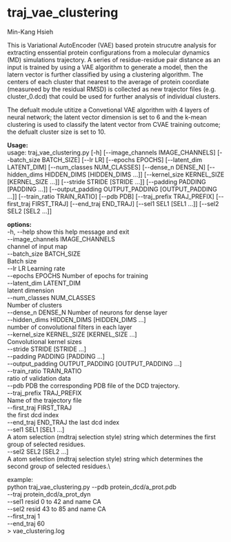 # traj_vae_clustering
Min-Kang Hsieh

This is Variational AutoEncoder (VAE) based protein strucutre analysis for extracting enssential protein configurations from a molecular dynamics (MD) simulations trajectory.
A series of residue-residue pair distance as an input is trained by using a VAE algorithm to generate a model, then the latern vector is further classified by using a clustering algorithm.
The centers of each cluster that nearest to the average of protein coordiate (measureed by the residual RMSD) is collected as new trajector files (e.g. cluster_0.dcd) that could be used for further analysis of individual clusters. 

The defualt module utitize a Convetional VAE algorithm with 4 layers of neural network; the latent vector dimension is set to 6 and the k-mean clustering is used to classify the latent vector from CVAE training outcome; the defualt cluster size is set to 10.  

**Usage:**\
usage: traj_vae_clustering.py [-h] [--image_channels IMAGE_CHANNELS] [--batch_size BATCH_SIZE] [--lr LR] [--epochs EPOCHS] [--latent_dim LATENT_DIM] [--num_classes NUM_CLASSES] [--dense_n DENSE_N]
                              [--hidden_dims HIDDEN_DIMS [HIDDEN_DIMS ...]] [--kernel_size KERNEL_SIZE [KERNEL_SIZE ...]] [--stride STRIDE [STRIDE ...]] [--padding PADDING [PADDING ...]]
                              [--output_padding OUTPUT_PADDING [OUTPUT_PADDING ...]] [--train_ratio TRAIN_RATIO] [--pdb PDB] [--traj_prefix TRAJ_PREFIX] [--first_traj FIRST_TRAJ] [--end_traj END_TRAJ]
                              [--sel1 SEL1 [SEL1 ...]] [--sel2 SEL2 [SEL2 ...]]

**options:**\
  -h, --help            show this help message and exit \
  --image_channels IMAGE_CHANNELS \
                        channel of input map \
  --batch_size BATCH_SIZE \
                        Batch size \
  --lr LR               Learning rate \
  --epochs EPOCHS       Number of epochs for training \
  --latent_dim LATENT_DIM \
                        latent dimension \
  --num_classes NUM_CLASSES \
                        Number of clusters \
  --dense_n DENSE_N     Number of neurons for dense layer \
  --hidden_dims HIDDEN_DIMS [HIDDEN_DIMS ...] \
                        number of convolutional filters in each layer \
  --kernel_size KERNEL_SIZE [KERNEL_SIZE ...] \
                        Convolutional kernel sizes \
  --stride STRIDE [STRIDE ...] \
  --padding PADDING [PADDING ...] \
  --output_padding OUTPUT_PADDING [OUTPUT_PADDING ...] \
  --train_ratio TRAIN_RATIO \
                        ratio of validation data \
  --pdb PDB             the corresponding PDB file of the DCD trajectory. \
  --traj_prefix TRAJ_PREFIX \
                        Name of the trajectory file \
  --first_traj FIRST_TRAJ \
                        the first dcd index \
  --end_traj END_TRAJ   the last dcd index \
  --sel1 SEL1 [SEL1 ...] \
                        A atom selection (mdtraj selection style) string which determines the first group of selected residues. \
  --sel2 SEL2 [SEL2 ...] \
                        A atom selection (mdtraj selection style) string which determines the second group of selected residues.\

example:\
python traj_vae_clustering.py --pdb protein_dcd/a_prot.pdb \
                            --traj protein_dcd/a_prot_dyn \
                            --sel1 resid 0 to 42 and name CA \
                            --sel2 resid 43 to 85 and name CA \
                            --first_traj 1 \
                            --end_traj 60 \
                            > vae_clustering.log
